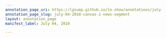 ```yaml
---
annotation_page_uri: https://lgsump.github.io/le-show/annotations/july-04-2010-canvas-1-news-segment.json
annotation_page_slug: july-04-2010-canvas-1-news-segment
layout: annotation_page
manifest_label: July 04, 2010

---
```

